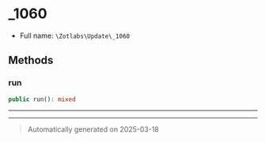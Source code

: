 
# _1060





* Full name: `\Zotlabs\Update\_1060`




## Methods


### run



```php
public run(): mixed
```












***


***
> Automatically generated on 2025-03-18
